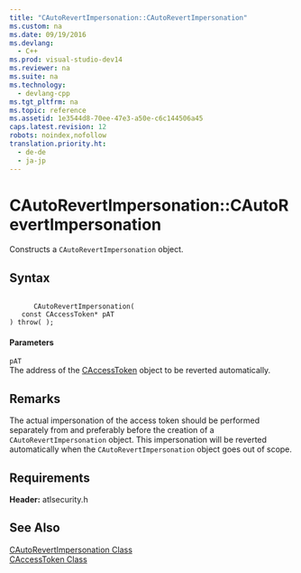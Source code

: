 ```yaml
---
title: "CAutoRevertImpersonation::CAutoRevertImpersonation"
ms.custom: na
ms.date: 09/19/2016
ms.devlang: 
  - C++
ms.prod: visual-studio-dev14
ms.reviewer: na
ms.suite: na
ms.technology: 
  - devlang-cpp
ms.tgt_pltfrm: na
ms.topic: reference
ms.assetid: 1e3544d8-70ee-47e3-a50e-c6c144506a45
caps.latest.revision: 12
robots: noindex,nofollow
translation.priority.ht: 
  - de-de
  - ja-jp
---
```

# CAutoRevertImpersonation::CAutoRevertImpersonation
Constructs a `CAutoRevertImpersonation` object.  
  
## Syntax  
  
```  
  
      CAutoRevertImpersonation(   
   const CAccessToken* pAT   
) throw( );  
```  
  
#### Parameters  
 `pAT`  
 The address of the [CAccessToken](../vs140/CAccessToken-Class.md) object to be reverted automatically.  
  
## Remarks  
 The actual impersonation of the access token should be performed separately from and preferably before the creation of a `CAutoRevertImpersonation` object. This impersonation will be reverted automatically when the `CAutoRevertImpersonation` object goes out of scope.  
  
## Requirements  
 **Header:** atlsecurity.h  
  
## See Also  
 [CAutoRevertImpersonation Class](../vs140/CAutoRevertImpersonation-Class.md)   
 [CAccessToken Class](../vs140/CAccessToken-Class.md)